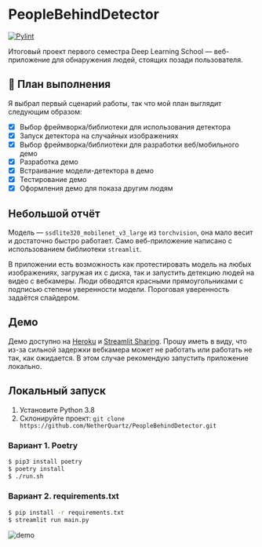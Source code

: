 # PeopleBehindDetector
[![Pylint](https://github.com/NetherQuartz/PeopleBehindDetector/actions/workflows/pylint.yml/badge.svg)](https://github.com/NetherQuartz/PeopleBehindDetector/actions/workflows/pylint.yml)

Итоговый проект первого семестра Deep Learning School — веб-приложение для обнаружения людей, стоящих позади пользователя.

## :bookmark_tabs: План выполнения
Я выбрал первый сценарий работы, так что мой план выглядит следующим образом:

- [X] Выбор фреймворка/библиотеки для использования детектора 
- [X] Запуск детектора на случайных изображениях
- [X] Выбор фреймворка/библиотеки для разработки веб/мобильного демо
- [X] Разработка демо
- [X] Встраивание модели-детектора в демо
- [X] Тестирование демо
- [X] Оформления демо для показа другим людям

## Небольшой отчёт
Модель — `ssdlite320_mobilenet_v3_large` из `torchvision`, она мало весит и достаточно быстро работает. Само веб-приложение написано с использованием библиотеки `streamlit`.

В приложении есть возможность как протестировать модель на любых изображениях, загружая их с диска, так и запустить детекцию людей на видео с вебкамеры. Люди обводятся красными прямоугольниками с подписью степени уверенности модели. Пороговая уверенность задаётся слайдером.

## Демо
Демо доступно на [Heroku](https://people-behind-detector.herokuapp.com/) и [Streamlit Sharing](https://share.streamlit.io/netherquartz/peoplebehinddetector/main/main.py). Прошу иметь в виду, что из-за сильной задержки вебкамера может не работать или работать не так, как ожидается. В этом случае рекомендую запустить приложение локально.

## Локальный запуск
1. Установите Python 3.8
2. Склонируйте проект: `git clone https://github.com/NetherQuartz/PeopleBehindDetector.git`
### Вариант 1. Poetry
```Bash
$ pip3 install poetry
$ poetry install
$ ./run.sh
```

### Вариант 2. requirements.txt
```Bash
$ pip install -r requirements.txt
$ streamlit run main.py
```
![demo](demo.gif)
